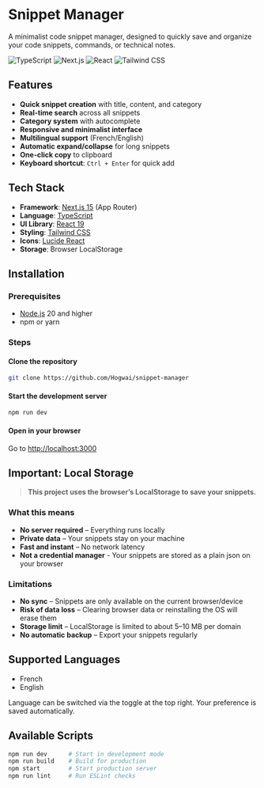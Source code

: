 # Snippet Manager

A minimalist code snippet manager, designed to quickly save and organize your code snippets, commands, or technical notes.

![TypeScript](https://img.shields.io/badge/TypeScript-007ACC?style=flat\&logo=typescript\&logoColor=white)
![Next.js](https://img.shields.io/badge/Next.js-000000?style=flat\&logo=next.js\&logoColor=white)
![React](https://img.shields.io/badge/React-61DAFB?style=flat\&logo=react\&logoColor=black)
![Tailwind CSS](https://img.shields.io/badge/Tailwind_CSS-38B2AC?style=flat\&logo=tailwind-css\&logoColor=white)

## Features

* **Quick snippet creation** with title, content, and category
* **Real-time search** across all snippets
* **Category system** with autocomplete
* **Responsive and minimalist interface**
* **Multilingual support** (French/English)
* **Automatic expand/collapse** for long snippets
* **One-click copy** to clipboard
* **Keyboard shortcut**: `Ctrl + Enter` for quick add

## Tech Stack

* **Framework**: [Next.js 15](https://nextjs.org/) (App Router)
* **Language**: [TypeScript](https://www.typescriptlang.org/)
* **UI Library**: [React 19](https://react.dev/)
* **Styling**: [Tailwind CSS](https://tailwindcss.com/)
* **Icons**: [Lucide React](https://lucide.dev/)
* **Storage**: Browser LocalStorage

## Installation

### Prerequisites

* [Node.js](https://nodejs.org/) 20 and higher
* npm or yarn

### Steps

#### Clone the repository

```bash
git clone https://github.com/Hogwai/snippet-manager
```

#### Start the development server

```bash
npm run dev
```

#### Open in your browser

Go to [http://localhost:3000](http://localhost:3000)

## Important: Local Storage

> **This project uses the browser’s LocalStorage to save your snippets.**

### What this means

* **No server required** – Everything runs locally
* **Private data** – Your snippets stay on your machine
* **Fast and instant** – No network latency
* **Not a credential manager** - Your snippets are stored as a plain json on your browser

### Limitations

* **No sync** – Snippets are only available on the current browser/device
* **Risk of data loss** – Clearing browser data or reinstalling the OS will erase them
* **Storage limit** – LocalStorage is limited to about 5–10 MB per domain
* **No automatic backup** – Export your snippets regularly

## Supported Languages

* French
* English

Language can be switched via the toggle at the top right. Your preference is saved automatically.

## Available Scripts

```bash
npm run dev      # Start in development mode
npm run build    # Build for production
npm start        # Start production server
npm run lint     # Run ESLint checks
```
